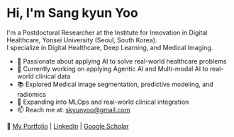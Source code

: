 # Hi, I'm Sang kyun Yoo

I'm a Postdoctoral Researcher at the Institute for Innovation in Digital Healthcare, Yonsei University (Seoul, South Korea).  
I specialize in Digital Healthcare, Deep Learning, and Medical Imaging.

- 🧠 Passionate about applying AI to solve real-world healthcare problems
- 🔬 Currently working on applying Agentic AI and Multi-modal AI to real-world clinical data
- 📚 Explored Medical image segmentation, predictive modeling, and radiomics
- 🏥 Expanding into MLOps and real-world clinical integration
- 📫 Reach me at: skyunyoo@gmail.com

🔗 [My Portfolio](https://sites.google.com/view/skyunyoo/home) | [LinkedIn](https://linkedin.com/in/skyunyoo) | [Google Scholar](https://scholar.google.com/citations?user=OHpD-6wAAAAJ](https://scholar.google.co.kr/citations?user=OHpD-6wAAAAJ&hl=ko))
